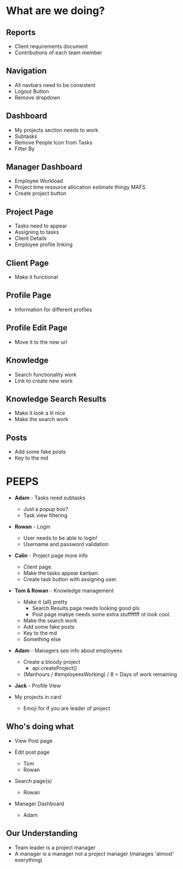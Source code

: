 # What are we doing?

## Reports

- Client requirements document
- Contributions of each team member

## Navigation
- All navbars need to be consistent
- Logout Button
- Remove dropdown

## Dashboard
- My projects section needs to work
- Subtasks
- Remove People Icon from Tasks
- Filter By

## Manager Dashboard
- Employee Workload
- Project time resource allocation estimate thingy MAFS
- Create project button

## Project Page
- Tasks need to appear
- Assigning to tasks
- Client Details
- Employee profile linking

## Client Page
- Make it functional

## Profile Page
- Information for different profiles

## Profile Edit Page
- Move it to the new url

## Knowledge
- Search functionality work
- Link to create new work

## Knowledge Search Results
- Make it look a lil nice
- Make the search work

## Posts
  - Add some fake posts
  - Key to the md

# PEEPS

- **Adam** - Tasks need subtasks
  - Just a popup box?
  - Task view filtering

- **Rowan** - Login
  - User needs to be able to login!
  - Username and password validation

- **Calin** - Project page more info
  - Client page.
  - Make the tasks appear kanban.
  - Create task button with assigning user.

- **Tom & Rowan** - Knowledge management
  - Make it (all) pretty
    - Search Results page needs looking good pls
    - Post page mabye needs some extra stufffffff ot look cool.
  - Make the search work
  - Add some fake posts
  - Key to the md
  - Something else

- **Adam** - Managers see info about employees
  - Create a bloody project
    - api.createProject()
  - (Manhours / #employeesWorking) / 8 = Days of work remaining

- **Jack** - Profile View

- My projects in card
  - Emoji for if you are leader of project

## Who's doing what
- View Post page

- Edit post page
    - Tom
    - Rowan

- Search page(s)
    - Rowan

- Manager Dashboard
    - Adam


## Our Understanding
- Team leader is a project manager
- A manager is a manager not a project manager (manages 'almost' everything)
